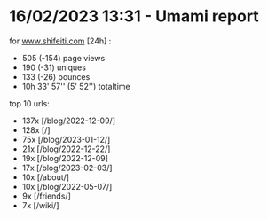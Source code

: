 # 16/02/2023 13:31 - Umami report
for www.shifeiti.com [24h] :

 - 505 (-154) page views
 - 190 (-31) uniques
 - 133 (-26) bounces
 - 10h 33' 57'' (5' 52'') totaltime


top 10 urls:
 - 137x [/blog/2022-12-09/]
 - 128x [/]
 - 75x [/blog/2023-01-12/]
 - 21x [/blog/2022-12-22/]
 - 19x [/blog/2022-12-09]
 - 17x [/blog/2023-02-03/]
 - 10x [/about/]
 - 10x [/blog/2022-05-07/]
 - 9x [/friends/]
 - 7x [/wiki/]


